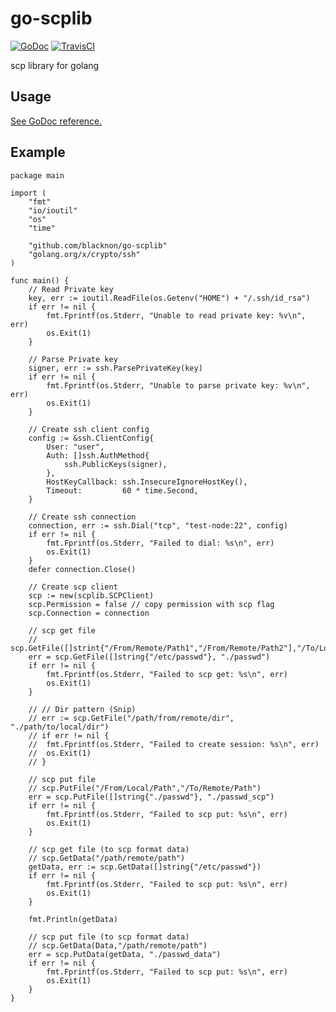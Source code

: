 go-scplib
====

[![GoDoc](https://godoc.org/github.com/blacknon/go-scplib?status.svg)](https://godoc.org/github.com/blacknon/go-scplib)
[![TravisCI](https://travis-ci.org/blacknon/go-scplib.svg?branch=master)](https://travis-ci.org/blacknon/go-scplib)

scp library for golang

## Usage

[See GoDoc reference.](https://godoc.org/github.com/blacknon/go-scplib)

## Example

    package main

    import (
        "fmt"
        "io/ioutil"
        "os"
        "time"

        "github.com/blacknon/go-scplib"
        "golang.org/x/crypto/ssh"
    )

    func main() {
        // Read Private key
        key, err := ioutil.ReadFile(os.Getenv("HOME") + "/.ssh/id_rsa")
        if err != nil {
            fmt.Fprintf(os.Stderr, "Unable to read private key: %v\n", err)
            os.Exit(1)
        }

        // Parse Private key
        signer, err := ssh.ParsePrivateKey(key)
        if err != nil {
            fmt.Fprintf(os.Stderr, "Unable to parse private key: %v\n", err)
            os.Exit(1)
        }

        // Create ssh client config
        config := &ssh.ClientConfig{
            User: "user",
            Auth: []ssh.AuthMethod{
                ssh.PublicKeys(signer),
            },
            HostKeyCallback: ssh.InsecureIgnoreHostKey(),
            Timeout:         60 * time.Second,
        }

        // Create ssh connection
        connection, err := ssh.Dial("tcp", "test-node:22", config)
        if err != nil {
            fmt.Fprintf(os.Stderr, "Failed to dial: %s\n", err)
            os.Exit(1)
        }
        defer connection.Close()

        // Create scp client
        scp := new(scplib.SCPClient)
        scp.Permission = false // copy permission with scp flag
        scp.Connection = connection

        // scp get file
        // scp.GetFile([]strint{"/From/Remote/Path1","/From/Remote/Path2"],"/To/Local/Path")
        err = scp.GetFile([]string{"/etc/passwd"}, "./passwd")
        if err != nil {
            fmt.Fprintf(os.Stderr, "Failed to scp get: %s\n", err)
            os.Exit(1)
        }

        // // Dir pattern (Snip)
        // err := scp.GetFile("/path/from/remote/dir", "./path/to/local/dir")
        // if err != nil {
        //  fmt.Fprintf(os.Stderr, "Failed to create session: %s\n", err)
        //  os.Exit(1)
        // }

        // scp put file
        // scp.PutFile("/From/Local/Path","/To/Remote/Path")
        err = scp.PutFile([]string{"./passwd"}, "./passwd_scp")
        if err != nil {
            fmt.Fprintf(os.Stderr, "Failed to scp put: %s\n", err)
            os.Exit(1)
        }

        // scp get file (to scp format data)
        // scp.GetData("/path/remote/path")
        getData, err := scp.GetData([]string{"/etc/passwd"})
        if err != nil {
            fmt.Fprintf(os.Stderr, "Failed to scp put: %s\n", err)
            os.Exit(1)
        }

        fmt.Println(getData)

        // scp put file (to scp format data)
        // scp.GetData(Data,"/path/remote/path")
        err = scp.PutData(getData, "./passwd_data")
        if err != nil {
            fmt.Fprintf(os.Stderr, "Failed to scp put: %s\n", err)
            os.Exit(1)
        }
    }

